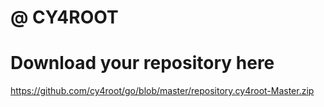 # @ CY4ROOT
# Download your repository here
https://github.com/cy4root/go/blob/master/repository.cy4root-Master.zip

